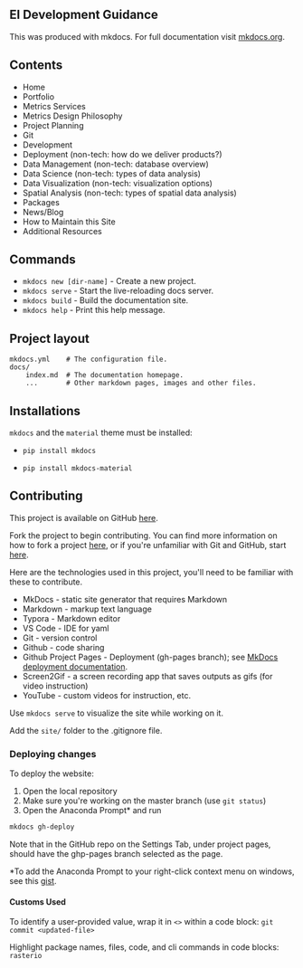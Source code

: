 ## EI Development Guidance

This was produced with mkdocs. For full documentation visit [mkdocs.org](https://mkdocs.org).

## Contents

* Home
* Portfolio
* Metrics Services
* Metrics Design Philosophy
* Project Planning
* Git
* Development
* Deployment (non-tech: how do we deliver products?)
* Data Management (non-tech: database overview)
* Data Science (non-tech: types of data analysis)
* Data Visualization (non-tech: visualization options)
* Spatial Analysis (non-tech: types of spatial data analysis)
* Packages
* News/Blog 
* How to Maintain this Site
* Additional Resources

## Commands

* `mkdocs new [dir-name]` - Create a new project.
* `mkdocs serve` - Start the live-reloading docs server.
* `mkdocs build` - Build the documentation site.
* `mkdocs help` - Print this help message.

## Project layout

    mkdocs.yml    # The configuration file.
    docs/
        index.md  # The documentation homepage.
        ...       # Other markdown pages, images and other files.

## Installations

`mkdocs` and the `material` theme must be installed:

* `pip install mkdocs`

* `pip install mkdocs-material`

## Contributing

This project is available on GitHub [here](https://github.com/eanderson-ei/ei-dev).

Fork the project to begin contributing. You can find more information on how to fork a project [here](../git/collaborating-with-git.md), or if you're unfamiliar with Git and GitHub, start [here](../git/install-configure-git.md).

Here are the technologies used in this project, you'll need to be familiar with these to contribute.

* MkDocs - static site generator that requires Markdown
* Markdown - markup text language
* Typora - Markdown editor
* VS Code - IDE for yaml
* Git - version control
* Github - code sharing
* Github Project Pages - Deployment (gh-pages branch); see [MkDocs deployment documentation](https://www.mkdocs.org/user-guide/deploying-your-docs/).
* Screen2Gif - a screen recording app that saves outputs as gifs (for video instruction)
* YouTube - custom videos for instruction, etc.

Use `mkdocs serve` to visualize the site while working on it.

Add the `site/` folder to the .gitignore file.

### Deploying changes

To deploy the website:

1. Open the local repository
2. Make sure you're working on the master branch (use `git status`)
3. Open the Anaconda Prompt* and run

```bash
mkdocs gh-deploy
```

Note that in the GitHub repo on the Settings Tab, under project pages, should have the ghp-pages branch selected as the page.

*To add the Anaconda Prompt to your right-click context menu on windows, see this [gist](https://gist.github.com/jiewpeng/8ba446acf329b1801bf91db767d179ea).

#### Customs Used

To identify a user-provided value, wrap it in `<>` within a code block:	`git commit <updated-file>`

Highlight package names, files, code, and cli commands in code blocks: `rasterio`